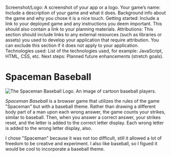 Screenshot/Logo: A screenshot of your app or a logo.
Your game’s name: Include a description of your game and what it does. Background info about the game and why you chose it is a nice touch.
Getting started: Include a link to your deployed game and any instructions you deem important. This should also contain a link to your planning materials.
Attributions: This section should include links to any external resources (such as libraries or assets) you used to develop your application that require attribution. You can exclude this section if it does not apply to your application.
Technologies used: List of the technologies used, for example: JavaScript, HTML, CSS, etc.
Next steps: Planned future enhancements (stretch goals).


# Spaceman Baseball
![The Spaceman Baseball Logo. An image of cartoon baseball players.](https://external-content.duckduckgo.com/iu/?u=https%3A%2F%2Fvignette.wikia.nocookie.net%2Fsouthpark%2Fimages%2F7%2F79%2FBaseball-team.png%2Frevision%2Flatest%3Fcb%3D20170925120309&f=1&nofb=1&ipt=99a5646084b31c6e2b54a94ca1c4cc71ae5c9eb8a6f9b9266a2f63c3710f87cd&ipo=images)

*Spaceman Baseball* is a browser game that utilizes the rules of the game "Spaceman" but with a baseball theme. Rather than drawing a different body part of a man upon each wrong answer, the game counts your strikes, similar to baseball. Then, when you answer a correct answer, your strikes reset, and the letter is added to the correct letter display. Each wrong letter is added to the wrong letter display, also.

I chose "Spaceman"  because it was not too difficult, still it allowed a lot of freedom to be creative and experiment. I also like baseball, so I figued it would be cool to incorporate a baseball theme.